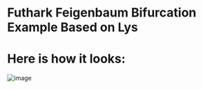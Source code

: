 # Futhark Feigenbaum Bifurcation Example Based on Lys

# Here is how it looks:

![image](https://user-images.githubusercontent.com/1167803/73415056-03792f00-4311-11ea-949e-5a25756d2758.png)
